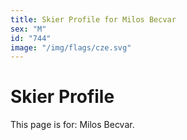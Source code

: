 ```yaml
---
title: Skier Profile for Milos Becvar
sex: "M"
id: "744"
image: "/img/flags/cze.svg" 
---
```


# Skier Profile

This page is for: Milos Becvar.
    